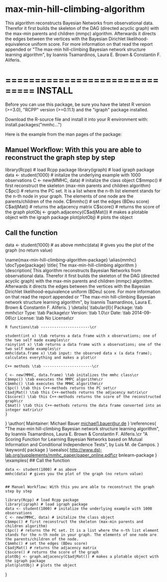 max-min-hill-climbing-algorithm
===============================

This algorithm reconstructs Bayesian Networks from observational data. Therefor it first builds the skeleton of the DAG (directed acyclic graph) with the max-min parents and children (mmpc) algorithm. Afterwards it directs the edges between the vertices with the Bayesian Dirichlet likelihood-equivalence uniform score. For more information on that read the report appended or "The max-min hill-climbing Bayesian network structure learning algorithm", by Ioannis Tsamardinos, Laura E. Brown & Constantin F. Aliferis.

===============================
INSTALL
===============================
Before you can use this package, be sure you have the latest R version (>=3.0), "RCPP" version (>=0.11.1) and the "igraph" package installed.

Download the R-source file and install it into your R environment with:
install.packages("mmhc...")

Here is the example from the man pages of the package:

## Manuel Workflow: With this you are able to reconstruct the graph step by step
library(Rcpp) # load Rcpp package
library(igraph) # load igraph package
data <- student(1000) # initalize the underlying example with 1000 observations
C <- new(MMHC, data) # initalize the class object
C$mmpc() # first reconstruct the skeleton (max-min parents and children algorithm)
C$pc() # returns the PC set. It is a list where the n-th list element stands for the n-th node in your graph. The elements of one node are the parents/children of the node.
C$mmhc() # set the edges (BDeu score)
C$adjMat() # returns the adjacency matrix
C$score() # returns the score of the graph
plotObj <- graph.adjacency(C$adjMat()) # makes a plotable object with the igraph package
plot(plotObj) # plots the object

## Call the function
data <- student(1000) # as above
mmhc(data) # gives you the plot of the graph (no return value)

\name{max-min-hill-climbing-algorithm-package}
\alias{mmhc}
\docType{package}
\title{
    The max-min-hill-climbing algorithm
}
\description{
    This algorithm reconstructs Bayesian Networks from observational data. Therefor it first builds the skeleton of the DAG (directed acyclic graph) with the max-min parents and children (mmpc) algorithm. Afterwards it directs the edges between the vertices with the Bayesian Dirichlet likelihood-equivalence uniform (BDeu) score. For more information on that read the report appended or "The max-min hill-climbing Bayesian network structure learning algorithm", by Ioannis Tsamardinos, Laura E. Brown & Constantin F. Aliferis.
}
\details{
    \tabular{ll}{
    Package: \tab mmhc\cr
    Type: \tab Package\cr
    Version: \tab 1.0\cr
    Date: \tab 2014-09-06\cr
    License: \tab No License\cr
    
    R functions\tab ----------------------\cr
    
    student(int x) \tab returns a data frame with x observations; one of the two self made examples\cr
    rainy(int x) \tab returns a data frame with x observations; one of the two self made examples\cr
    mmhc(data.frame x) \tab input: the observed data x (a data frame); calculates everything and makes a plot\cr
    
    C++ methods \tab ----------------------\cr
    
    C <- new(MMHC, data.frame) \tab initalizes the mmhc class\cr
    C$mmpc() \tab executes the MMPC algorithm\cr
    C$mmhc() \tab executes the MMHC algorithm\cr
    C$pc() \tab this C++-methods returns the PC set\cr
    C$adjMat() \tab this C++-methods returns the adjacency matrix\cr
    C$score() \tab this C++-methods returns the score of the reconstructed graph\cr
    C$mat() \tab this C++-methods returns the data frame converted into an integer matrix\cr
    }
}
\author{
    Maintainer: Michael Bauer <michael1.bauer@ur.de>
}
\references{
    "The max-min hill-climbing Bayesian network structure learning algorithm", by Ioannis Tsamardinos, Laura E. Brown & Constantin F. Aliferis.\cr
    "A Scoring Function for Learning Bayesian Networks based on Mutual Information and
    Conditional Independence Tests", by Luis M. de Campos.
}
\keyword{ package }
\seealso{
    http://www.dsl-lab.org/supplements/mmhc_paper/paper_online.pdf\cr
    bnlearn-package
}
\examples{
    ## Call the function
    
    data <- student(1000) # as above
    mmhc(data) # gives you the plot of the graph (no return value)
    
    
    ## Manuel Workflow: With this you are able to reconstruct the graph step by step
    
    library(Rcpp) # load Rcpp package
    library(igraph) # load igraph package
    data <- student(1000) # initalize the underlying example with 1000 observations
    C <- new(MMHC, data) # initalize the class object
    C$mmpc() # first reconstruct the skeleton (max-min parents and children algorithm)
    C$pc() # returns the PC set. It is a list where the n-th list element stands for the n-th node in your graph. The elements of one node are the parents/children of the node.
    C$mmhc() # set the edges (BDeu score)
    C$adjMat() # returns the adjacency matrix
    C$score() # returns the score of the graph
    plotObj <- graph.adjacency(C$adjMat()) # makes a plotable object with the igraph package
    plot(plotObj) # plots the object
}
